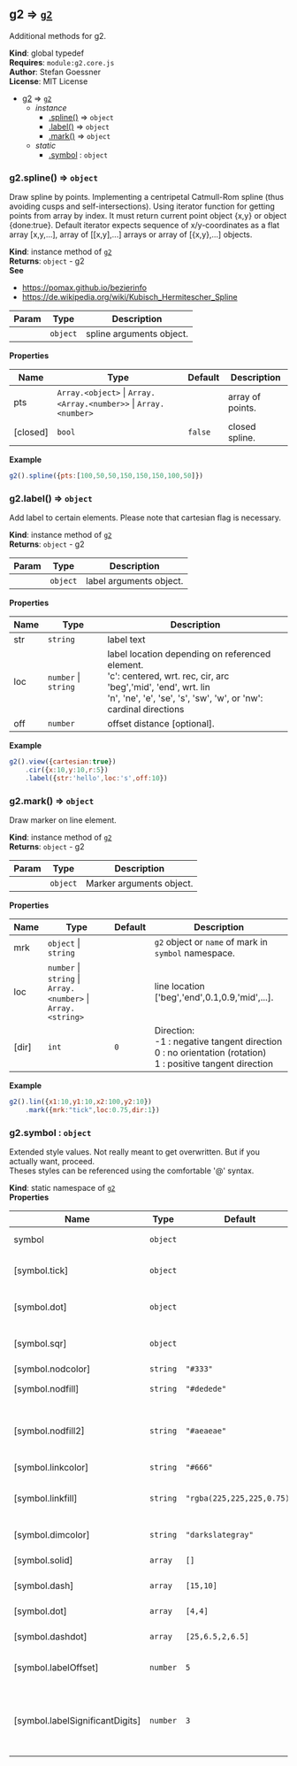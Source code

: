 <a name="g2"></a>

## g2 ⇒ [<code>g2</code>](#g2)
Additional methods for g2.

**Kind**: global typedef  
**Requires**: <code>module:g2.core.js</code>  
**Author**: Stefan Goessner  
**License**: MIT License  

* [g2](#g2) ⇒ [<code>g2</code>](#g2)
    * _instance_
        * [.spline()](#g2+spline) ⇒ <code>object</code>
        * [.label()](#g2+label) ⇒ <code>object</code>
        * [.mark()](#g2+mark) ⇒ <code>object</code>
    * _static_
        * [.symbol](#g2.symbol) : <code>object</code>

<a name="g2+spline"></a>

### g2.spline() ⇒ <code>object</code>
Draw spline by points.Implementing a centripetal Catmull-Rom spline (thus avoiding cusps and self-intersections).Using iterator function for getting points from array by index.It must return current point object {x,y} or object {done:true}.Default iterator expects sequence of x/y-coordinates as a flat array [x,y,...],array of [[x,y],...] arrays or array of [{x,y},...] objects.

**Kind**: instance method of [<code>g2</code>](#g2)  
**Returns**: <code>object</code> - g2  
**See**

- https://pomax.github.io/bezierinfo
- https://de.wikipedia.org/wiki/Kubisch_Hermitescher_Spline


| Param | Type | Description |
| --- | --- | --- |
|  | <code>object</code> | spline arguments object. |

**Properties**

| Name | Type | Default | Description |
| --- | --- | --- | --- |
| pts | <code>Array.&lt;object&gt;</code> \| <code>Array.&lt;Array.&lt;number&gt;&gt;</code> \| <code>Array.&lt;number&gt;</code> |  | array of points. |
| [closed] | <code>bool</code> | <code>false</code> | closed spline. |

**Example**  
```js
g2().spline({pts:[100,50,50,150,150,150,100,50]})
```
<a name="g2+label"></a>

### g2.label() ⇒ <code>object</code>
Add label to certain elements.Please note that cartesian flag is necessary.

**Kind**: instance method of [<code>g2</code>](#g2)  
**Returns**: <code>object</code> - g2  

| Param | Type | Description |
| --- | --- | --- |
|  | <code>object</code> | label arguments object. |

**Properties**

| Name | Type | Description |
| --- | --- | --- |
| str | <code>string</code> | label text |
| loc | <code>number</code> \| <code>string</code> | label location depending on referenced element. <br>                     'c': centered, wrt. rec, cir, arc <br>                     'beg','mid', 'end', wrt. lin <br>                     'n', 'ne', 'e', 'se', 's', 'sw', 'w', or 'nw': cardinal directions |
| off | <code>number</code> | offset distance [optional]. |

**Example**  
```js
g2().view({cartesian:true})    .cir({x:10,y:10,r:5})    .label({str:'hello',loc:'s',off:10})
```
<a name="g2+mark"></a>

### g2.mark() ⇒ <code>object</code>
Draw marker on line element.

**Kind**: instance method of [<code>g2</code>](#g2)  
**Returns**: <code>object</code> - g2  

| Param | Type | Description |
| --- | --- | --- |
|  | <code>object</code> | Marker arguments object. |

**Properties**

| Name | Type | Default | Description |
| --- | --- | --- | --- |
| mrk | <code>object</code> \| <code>string</code> |  | `g2` object or `name` of mark in `symbol` namespace. |
| loc | <code>number</code> \| <code>string</code> \| <code>Array.&lt;number&gt;</code> \| <code>Array.&lt;string&gt;</code> |  | line location ['beg','end',0.1,0.9,'mid',...].<br> |
| [dir] | <code>int</code> | <code>0</code> | Direction:<br>                   -1 : negative tangent direction<br>                    0 : no orientation (rotation)<br>                    1 : positive tangent direction |

**Example**  
```js
g2().lin({x1:10,y1:10,x2:100,y2:10})    .mark({mrk:"tick",loc:0.75,dir:1})
```
<a name="g2.symbol"></a>

### g2.symbol : <code>object</code>
Extended style values.Not really meant to get overwritten. But if you actually want, proceed.<br>Theses styles can be referenced using the comfortable '@' syntax.

**Kind**: static namespace of [<code>g2</code>](#g2)  
**Properties**

| Name | Type | Default | Description |
| --- | --- | --- | --- |
| symbol | <code>object</code> |  | `g2` symbol namespace. |
| [symbol.tick] | <code>object</code> |  | Predefined symbol: a little tick |
| [symbol.dot] | <code>object</code> |  | Predefined symbol: a little dot |
| [symbol.sqr] | <code>object</code> |  | Predefined symbol: a little square |
| [symbol.nodcolor] | <code>string</code> | <code>&quot;#333&quot;</code> | node color. |
| [symbol.nodfill] | <code>string</code> | <code>&quot;#dedede&quot;</code> | node fill color. |
| [symbol.nodfill2] | <code>string</code> | <code>&quot;#aeaeae&quot;</code> | alternate node fill color, somewhat darker. |
| [symbol.linkcolor] | <code>string</code> | <code>&quot;#666&quot;</code> | link color. |
| [symbol.linkfill] | <code>string</code> | <code>&quot;rgba(225,225,225,0.75)&quot;</code> | link fill color, semi-transparent. |
| [symbol.dimcolor] | <code>string</code> | <code>&quot;darkslategray&quot;</code> | dimension color. |
| [symbol.solid] | <code>array</code> | <code>[]</code> | solid line style. |
| [symbol.dash] | <code>array</code> | <code>[15,10]</code> | dashed line style. |
| [symbol.dot] | <code>array</code> | <code>[4,4]</code> | dotted line style. |
| [symbol.dashdot] | <code>array</code> | <code>[25,6.5,2,6.5]</code> | dashdotted line style. |
| [symbol.labelOffset] | <code>number</code> | <code>5</code> | default label offset distance. |
| [symbol.labelSignificantDigits] | <code>number</code> | <code>3</code> | default label's significant digits after numbering point. |

